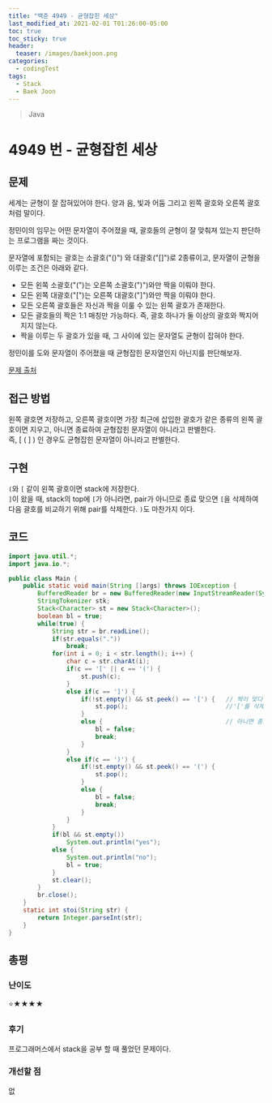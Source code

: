 ```yaml
---
title: "백준 4949 - 균형잡힌 세상"
last_modified_at: 2021-02-01 T01:26:00-05:00
toc: true
toc_sticky: true
header:
  teaser: /images/baekjoon.png
categories: 
  - codingTest
tags:
  - Stack
  - Baek Joon
---
```


> Java

4949 번 - 균형잡힌 세상
=============
 
## 문제
세계는 균형이 잘 잡혀있어야 한다. 양과 음, 빛과 어둠 그리고 왼쪽 괄호와 오른쪽 괄호처럼 말이다.

정민이의 임무는 어떤 문자열이 주어졌을 때, 괄호들의 균형이 잘 맞춰져 있는지 판단하는 프로그램을 짜는 것이다.

문자열에 포함되는 괄호는 소괄호("()") 와 대괄호("[]")로 2종류이고, 문자열이 균형을 이루는 조건은 아래와 같다.

* 모든 왼쪽 소괄호("(")는 오른쪽 소괄호(")")와만 짝을 이뤄야 한다.
* 모든 왼쪽 대괄호("[")는 오른쪽 대괄호("]")와만 짝을 이뤄야 한다.
* 모든 오른쪽 괄호들은 자신과 짝을 이룰 수 있는 왼쪽 괄호가 존재한다.
* 모든 괄호들의 짝은 1:1 매칭만 가능하다. 즉, 괄호 하나가 둘 이상의 괄호와 짝지어지지 않는다.
* 짝을 이루는 두 괄호가 있을 때, 그 사이에 있는 문자열도 균형이 잡혀야 한다.  

정민이를 도와 문자열이 주어졌을 때 균형잡힌 문자열인지 아닌지를 판단해보자.

[문제 출처](https://www.acmicpc.net/problem/4949)  

## 접근 방법
왼쪽 괄호면 저장하고, 오른쪽 괄호이면 가장 최근에 삽입한 괄호가 같은 종류의 왼쪽 괄호이면 지우고, 아니면 종료하여 균형잡힌 문자열이 아니라고 판별한다.  
즉, [ ( ] ) 인 경우도 균형잡힌 문자열이 아니라고 판별한다.  

## 구현 
`(`와 `[` 같이 왼쪽 괄호이면 stack에 저장한다.  
`]`이 왔을 때, stack의 top에 `[`가 아니라면, pair가 아니므로 종료 맞으면 `[`을 삭제하여 다음 괄호를 비교하기 위해 pair를 삭제한다.
`)`도 마찬가지 이다.

## 코드
```java
import java.util.*;
import java.io.*;

public class Main {
    public static void main(String []args) throws IOException {        
    	BufferedReader br = new BufferedReader(new InputStreamReader(System.in));
    	StringTokenizer stk; 
    	Stack<Character> st = new Stack<Character>();
    	boolean bl = true;
    	while(true) {
    		String str = br.readLine();
    		if(str.equals("."))
    			break;
    		for(int i = 0; i < str.length(); i++) {
    			char c = str.charAt(i);
    			if(c == '[' || c == '(') {
    				st.push(c);
    			}
    			else if(c == ']') {
    				if(!st.empty() && st.peek() == '[') {	// 짝이 맞다면
    					st.pop();							//'['를 삭제함
    				}
    				else {									// 아니면 종료
    					bl = false;
    					break;
    				}
    			}
    			else if(c == ')') {
    				if(!st.empty() && st.peek() == '(') {
    					st.pop();
    				}
    				else {
    					bl = false;
    					break;
    				}
    			}
    		}
    		if(bl && st.empty())
    			System.out.println("yes");
    		else {
    			System.out.println("no");
    			bl = true;
    		}
    		st.clear();
    	}
    	br.close();
    }
    static int stoi(String str) {
    	return Integer.parseInt(str);
    }
}
```


## 총평
### 난이도
⭐★★★★
### 후기
프로그래머스에서 stack을 공부 할 때 풀었던 문제이다.
### 개선할 점
없